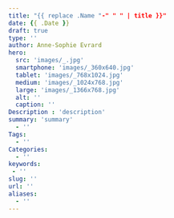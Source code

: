 ```yaml
---
title: "{{ replace .Name "-" " " | title }}"
date: {{ .Date }}
draft: true
type: ''
author: Anne-Sophie Evrard
hero:
  src: 'images/_.jpg'
  smartphone: 'images/_360x640.jpg'
  tablet: 'images/_768x1024.jpg'
  medium: 'images/_1024x768.jpg'
  large: 'images/_1366x768.jpg'
  alt: ''
  caption: ''
Description : 'description'
summary: 'summary'
  - ''
Tags:
  - ''
Categories:
  - ''
keywords:
 - ''
slug: ''
url: ''
aliases:
  - ''
---
```


